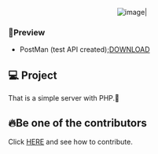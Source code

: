 <div align='center'>
 
 ![image](https://img.shields.io/badge/PHP-777BB4?style=for-the-badge&logo=php&logoColor=white)|
 
 </div>

 ### 🙉Preview
 - PostMan (test API created);[DOWNLOAD](www.postman.com/downloads)
 
## 💻 Project

That is a simple server with PHP.🧩

## 🔥Be one of the contributors<br>

Click [HERE](contribuition.md) and see how to contribute.<br>
 
